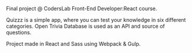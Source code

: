 Final project @ CodersLab Front-End Developer:React course.


Quizzz is a simple app, where you can test your knowledge in six different categories.
Open Trivia Database is used as an API and source of questions.

Project made in React and Sass using Webpack & Gulp.